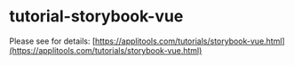 # tutorial-storybook-vue
Please see for details: [https://applitools.com/tutorials/storybook-vue.html](https://applitools.com/tutorials/storybook-vue.html)